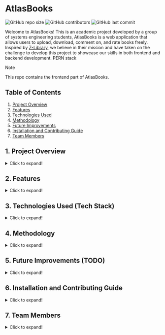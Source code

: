 # AtlasBooks
![GitHub repo size](https://img.shields.io/github/repo-size/jfmonsa/AtlasBooks-front)
![GitHub contributors](https://img.shields.io/github/contributors/jfmonsa/AtlasBooks-front)
![GitHub last commit](https://img.shields.io/github/last-commit/jfmonsa/AtlasBooks-front)

Welcome to AtlasBooks! This is an academic project developed by a group of systems engineering students, AtlasBooks is a web application that allows users to upload, download, comment on, and rate books freely. Inspired by [Z-Library](https://singlelogin.re/), we believe in their mission and have taken on the challenge to develop this project to showcase our skills in both frontend and backend development.
PERN stack

> [!NOTE]  
> This repo contains the frontend part of AtlasBooks.

## Table of Contents
1. [Project Overview](#1-project-overview)
2. [Features](#2-features)
3. [Technologies Used](#3-technologies-used-tech-stack)
4. [Methodology](#4-methodology)
5. [Future Improvements](#5-future-improvements-todo)
6. [Installation and Contributing Guide](#6-installation-and-contributing-guide)
7. [Team Members](#7-team-members)


## 1. Project Overview
<details>
  <summary>Click to expand!</summary>
  
  The technical implementation of the PERN stack allowed us to structure and develop our virtual library project efficiently and organized. This combination facilitated a clear division between frontend and backend, promoting agile and collaborative     development that resulted in a robust and scalable product. Our project highlighted the importance and benefits of teamwork and effective communication through the Scrum methodology, ensuring continuous delivery of value.

  We hope you find AtlasBooks a useful and inspiring project. Thank you for your interest!
</details>
  
## 2. Features
<details>
  <summary>Click to expand!</summary>
  
  ### Home Page
  - **Recommended feed**: 50 books recommended by the backend algorithm.
  - **Searcher**: Users can search for books using filters like author, title, publication date, and categories.
  
  ### User Profiles
  - **Registration and Authentication**: Users can sign up and authenticate using JWT.
  - **Profile Information**: Each user has a profile with personal information (name, email, country, etc.).
  - **Download History**: Users can view a history of the books they have downloaded.
  
  ### Book Uploads
  - **Add New Books**: Users can upload books to the library.
  - **Upload Form**: Includes fields such as title, author, description, cover, and category also Drag and Drop custom inputs for book files and path cover files
  
  ### In the Page of each book
  - **Download**: Users can download a book in the available formats
  - **Add book to a list**: Users can add a book to a list.
  - **Recommendations**: Based on users' book lists and download history, the application suggests books that might interest them.
  - **Comments**: Users can comment on books to share their opinions.
  - **Book Ratings**: Users can rate the books they have read.
  - **Share**: Users can share a book page in the main social networks
  - **Report a book**: Users can report a book to the atlasBooks' staff if there is inappropriate content.
  
  ### Book List Management
  - **Create Lists**: Users can create personalized book lists.
  - **View Lists**: Users can view their lists and the books they've added.
  - **Public Lists**: Lists can be made visible to all users on the platform, users can search them by a Searcher.
  
  ### Admin options
  - **Manage Users**: Admins have additional sections in its profile page that allow them to search for users and ban/un-ban also to look reports made by users
</details>

## 3. Technologies Used (Tech Stack)
<details>
  <summary>Click to expand!</summary>
  
  - **Frontend**: Developed with React.js using Vite, along with CSS (Responsive design), HTML, and JavaScript.
  - **Backend**: Built using Node.js and Express.
  - **Database**: PostgreSQL for efficient data storage and retrieval.
  
  ### Other Tools
  - **Jira**: Used for managing user stories and tasks.
  - **Figma**: Utilized for UI/UX design.
</details>

## 4. Methodology
<details>
  <summary>Click to expand!</summary>
  
  We used agile methodologies, specifically Scrum, to manage our project and Jira as the management tool for the project
</details>

## 5. Future Improvements (TODO)
<details>
    <summary>Click to expand!</summary>
  
  - Proper deployment: Mainly due to backend issues with dynamic storage for books.
  - Replace cookies with local storage due to chrome third-party cookies policy.
  - Discover list page pending (backend + frontend implementation).
</details>

## 6. Installation and Contributing Guide
<details>
    <summary>Click to expand!</summary>
  
  We welcome contributions! Please read our [contributing guidelines](CONTRIBUTING.md) before you start.
</details>

## 7. Team Members
<details>
    <summary>Click to expand!</summary>
  
  If you have any questions, feel free to reach out to us at:
  
  - [Juan Felipe Monsalve Vargas](https://github.com/jfmonsa) - [Email](mailto:juan.felipe.monsalve@correounivalle.edu.co)
  - [Jose Luis Ramos Arango](https://github.com/RamSterB) - [Email](mailto:jose.luis.ramos@correounivalle.edu.co)
  - [Juan Sebastian Marin Serna](https://github.com/JSebastianMarin) - [Email](mailto:juan.marin.serna@correounivalle.edu.co)
  - [Juan Pablo Idarraga](https://github.com/JuanPidarraga) - [Email](mailto:idarraga.juan@correounivalle.edu.co)
  - [Leider Santiago Cortez](https://github.com/LeiderCortes) - [Email](mailto:cortes.leider@correounivalle.edu.co)
</details>
